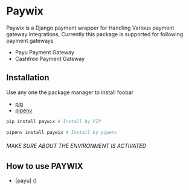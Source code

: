 # Paywix

Paywix is a Django payment wrapper for Handling Various payment gateway integrations, Currently this package is supported for following payment gateways

- Payu Payment Gateway
- Cashfree Payment Gateway

## Installation

Use any one the package manager  to install foobar
- [pip](https://pip.pypa.io/en/stable/)
- [pipenv](https://pipenv.readthedocs.io/en/latest/)

```bash
pip install paywix # Install by PIP

pipenv install paywix # Install by pipenv
```

###### MAKE SURE ABOUT THE ENVIRONMENT IS ACTIVATED 

## How to use PAYWIX

- [payu] ()